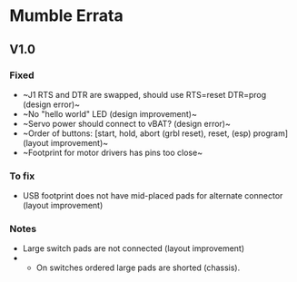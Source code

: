 # Mumble Errata

## V1.0
### Fixed
* ~J1 RTS and DTR are swapped, should use RTS=reset DTR=prog (design error)~
* ~No "hello world" LED (design improvement)~
* ~Servo power should connect to vBAT? (design error)~
* ~Order of buttons: [start, hold, abort (grbl reset), reset, (esp) program] (layout improvement)~
* ~Footprint for motor drivers has pins too close~

### To fix
* USB footprint does not have mid-placed pads for alternate connector (layout improvement)

### Notes
* Large switch pads are not connected (layout improvement)
*	- On switches ordered large pads are shorted (chassis).